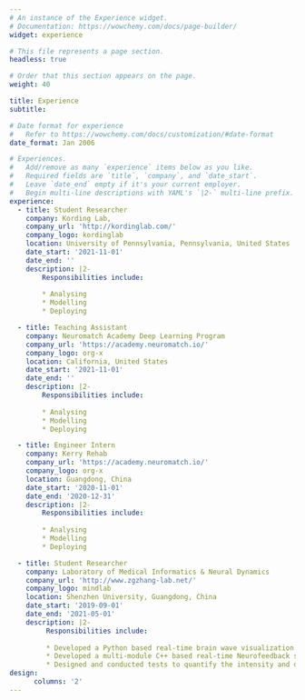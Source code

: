 ```yaml
---
# An instance of the Experience widget.
# Documentation: https://wowchemy.com/docs/page-builder/
widget: experience

# This file represents a page section.
headless: true

# Order that this section appears on the page.
weight: 40

title: Experience
subtitle:

# Date format for experience
#   Refer to https://wowchemy.com/docs/customization/#date-format
date_format: Jan 2006

# Experiences.
#   Add/remove as many `experience` items below as you like.
#   Required fields are `title`, `company`, and `date_start`.
#   Leave `date_end` empty if it's your current employer.
#   Begin multi-line descriptions with YAML's `|2-` multi-line prefix.
experience:
  - title: Student Researcher
    company: Kording Lab,
    company_url: 'http://kordinglab.com/'
    company_logo: kordinglab
    location: University of Pennsylvania, Pennsylvania, United States
    date_start: '2021-11-01'
    date_end: ''
    description: |2-
        Responsibilities include:
        
        * Analysing
        * Modelling
        * Deploying

  - title: Teaching Assistant
    company: Neuromatch Academy Deep Learning Program
    company_url: 'https://academy.neuromatch.io/'
    company_logo: org-x
    location: California, United States
    date_start: '2021-11-01'
    date_end: ''
    description: |2-
        Responsibilities include:
        
        * Analysing
        * Modelling
        * Deploying

  - title: Engineer Intern
    company: Kerry Rehab
    company_url: 'https://academy.neuromatch.io/'
    company_logo: org-x
    location: Guangdong, China
    date_start: '2020-11-01'
    date_end: '2020-12-31'
    description: |2-
        Responsibilities include:
        
        * Analysing
        * Modelling
        * Deploying

  - title: Student Researcher
    company: Laboratory of Medical Informatics & Neural Dynamics
    company_url: 'http://www.zgzhang-lab.net/'
    company_logo: mindlab
    location: Shenzhen University, Guangdong, China
    date_start: '2019-09-01'
    date_end: '2021-05-01'
    description: |2-
         Responsibilities include:
    
         * Developed a Python based real-time brain wave visualization tool for host computer
         * Developed a multi-module C++ based real-time Neurofeedback system on OpenBCI
         * Designed and conducted tests to quantify the intensity and depth of the system’s modulation of brain wave
design:
      columns: '2'
---
```

